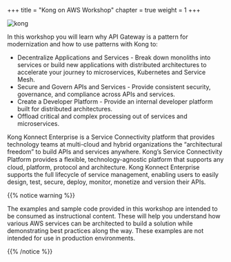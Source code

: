 +++
title = "Kong on AWS Workshop"
chapter = true
weight = 1
+++

![kong](/images/kong.png)

In this workshop you will learn why API Gateway is a pattern for modernization and how to use patterns with Kong to:

*   Decentralize Applications and Services - Break down monoliths into services or build new applications with distributed architectures to accelerate your journey to microservices, Kubernetes and Service Mesh. 
*   Secure and Govern APIs and Services - Provide consistent security, governance, and compliance across APIs and services.
*   Create a Developer Platform - Provide an internal developer platform built for distributed architectures.
*   Offload critical and complex processing out of services and microservices.

Kong Konnect Enterprise is a Service Connectivity platform that provides technology teams at multi-cloud and hybrid organizations the “architectural freedom” to build APIs and services anywhere. Kong’s Service Connectivity Platform provides a ﬂexible, technology-agnostic platform that supports any cloud, platform, protocol and architecture. Kong Konnect Enterprise supports the full lifecycle of service management, enabling users to easily design, test, secure, deploy, monitor, monetize and version their APIs.

{{% notice warning %}}
<p style='text-align: left;'>
The examples and sample code provided in this workshop are intended to be consumed as instructional content. These will help you understand how various AWS services can be architected to build a solution while demonstrating best practices along the way. These examples are not intended for use in production environments.
</p>
{{% /notice %}}